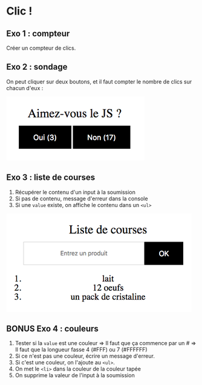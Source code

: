 # Clic !

## Exo 1 : compteur

Créer un compteur de clics.

## Exo 2 : sondage

On peut cliquer sur deux boutons, et il faut compter le nombre de clics sur chacun d'eux :

![exo2](exo2.png)


## Exo 3 : liste de courses

1. Récupérer le contenu d'un input à la soumission
2. Si pas de contenu, message d'erreur dans la console
3. Si une `value` existe, on affiche le contenu dans un `<ul>`

![exo3](exo3.png)

## BONUS Exo 4 : couleurs

1. Tester si la `value` est une couleur
	=> Il faut que ça commence par un #
	=> Il faut que la longueur fasse 4 (#FFF) ou 7 (#FFFFFF)
2. Si ce n'est pas une couleur, écrire un message d'erreur.
3. Si c'est une couleur, on l'ajoute au `<ul>`.
4. On met le `<li>` dans la couleur de la couleur tapée
5. On supprime la valeur de l'input à la soumission